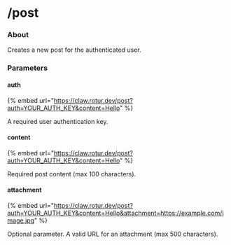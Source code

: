 # /post

### About

Creates a new post for the authenticated user.

### Parameters

#### auth

{% embed url="https://claw.rotur.dev/post?auth=YOUR_AUTH_KEY&content=Hello" %}

A required user authentication key.

#### content

{% embed url="https://claw.rotur.dev/post?auth=YOUR_AUTH_KEY&content=Hello" %}

Required post content (max 100 characters).

#### attachment

{% embed url="https://claw.rotur.dev/post?auth=YOUR_AUTH_KEY&content=Hello&attachment=https://example.com/image.jpg" %}

Optional parameter. A valid URL for an attachment (max 500 characters).

